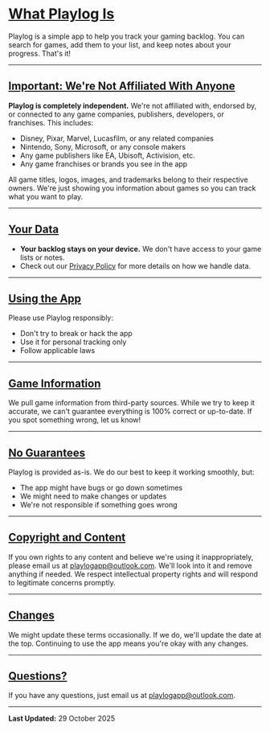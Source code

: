 # [What Playlog Is](#what-playlog-is)

Playlog is a simple app to help you track your gaming backlog. You can search for games, add them to your list, and keep notes about your progress. That's it!

---

## [Important: We're Not Affiliated With Anyone](#important-were-not-affiliated-with-anyone)

**Playlog is completely independent.** We're not affiliated with, endorsed by, or connected to any game companies, publishers, developers, or franchises. This includes:
- Disney, Pixar, Marvel, Lucasfilm, or any related companies
- Nintendo, Sony, Microsoft, or any console makers
- Any game publishers like EA, Ubisoft, Activision, etc.
- Any game franchises or brands you see in the app

All game titles, logos, images, and trademarks belong to their respective owners. We're just showing you information about games so you can track what you want to play.

---

## [Your Data](#your-data)

- **Your backlog stays on your device.** We don't have access to your game lists or notes.
- Check out our [Privacy Policy](privacy.md) for more details on how we handle data.

---

## [Using the App](#using-the-app)

Please use Playlog responsibly:
- Don't try to break or hack the app
- Use it for personal tracking only
- Follow applicable laws

---

## [Game Information](#game-information)

We pull game information from third-party sources. While we try to keep it accurate, we can't guarantee everything is 100% correct or up-to-date. If you spot something wrong, let us know!

---

## [No Guarantees](#no-guarantees)

Playlog is provided as-is. We do our best to keep it working smoothly, but:
- The app might have bugs or go down sometimes
- We might need to make changes or updates
- We're not responsible if something goes wrong

---

## [Copyright and Content](#copyright-and-content)

If you own rights to any content and believe we're using it inappropriately, please email us at [playlogapp@outlook.com](mailto:playlogapp@outlook.com). We'll look into it and remove anything if needed. We respect intellectual property rights and will respond to legitimate concerns promptly.

---

## [Changes](#changes)

We might update these terms occasionally. If we do, we'll update the date at the top. Continuing to use the app means you're okay with any changes.

---

## [Questions?](#questions)

If you have any questions, just email us at [playlogapp@outlook.com](mailto:playlogapp@outlook.com).

---

**Last Updated:** 29 October 2025